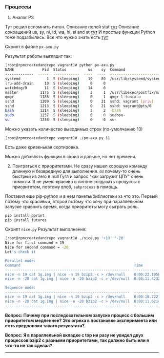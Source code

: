 ### Процессы

1. Аналог PS

Тут решил вспомнить питон.
Описание полей stat [тут][1]
Описание сокращений us, sy, ni, id, wa, hi, si and st [тут][2]
И простые функции Python тоже подзабылись. Все что нужно знать есть [тут][3]

Скрипт в файле `px-axu.py`

Результат работы выглядит так:
```bash
[root@rpmcreatedandrepo vagrant]# python px-axu.py
NAME             Pid  Status          us    sy  Command
-------------  -----  ------------  ----  ----  -------------------------------------------------------------------
systemd            1  S (sleeping)    19    89  /usr/lib/systemd/systemd--switched-root--system--deserialize22
lru-add-drain     10  S (sleeping)     0     0
watchdog/0        11  S (sleeping)    14     0
master          1175  S (sleeping)     3     1  /usr/libexec/postfix/master-w
qmgr            1186  S (sleeping)     0     1  qmgr-l-tunix-u
sshd            1209  S (sleeping)     0    21  sshd: vagrant [priv]
sshd            1213  S (sleeping)     0    21  sshd: vagrant@pts/0
bash            1214  S (sleeping)     3     2  -bash
sudo            1237  S (sleeping)     0     0  sudosu-
su              1238  S (sleeping)     0     0  su-
```

Можно указать количество выводимых строк (по-умолчанию 10)
```
[root@rpmcreatedandrepo vagrant]# ./px-axu.py 11
```
Есть даже кривенькая сортировка.

Можно добавлять функции в скрип и дальше, но нет времени.

2. Поиграться с приоритетами.
Не сразу нашел хорошую команду длинную и безвредную для выполнения. `dd` почему-то очень быстрый из zero в null
Гугл и запрос "как загрузит ЦПУ" очень помогли.
Я не умею красиво в питоне создавать процуссы с приоритетом, поэтому влоб, `subprocess` в помощь.

Поставил еще pip-python и в нем пакеты/библиотеки хз что это.
Первый потому что красивый, второй потому что хочу при параллельном запуске сравнить время, когда приоритеты могу сыграть роль.
```bash
pip install pprint
pip install futures
```

Скрипт `nice.py`
Результат выполнения:
```bash
[root@rpmcreatedandrepo vagrant]# ./nice.py '+19' '-20'
Nice for first command = 19
Nice for second command = -20
Let's check it

Parallel mode:
Command                                                    Time
---------------------------------------------------------  --------------
nice -n 19 cat 1g.img | nice -n 19 bzip2 -c > /dev/null    0:00:22.195895
nice -n -20 cat 1g.img | nice -n -20 bzip2 -c > /dev/null  0:00:11.423270

Sequence mode:
---------------------------------------------------------  --------------
nice -n 19 cat 1g.img | nice -n 19 bzip2 -c > /dev/null    0:00:10.722184
nice -n -20 cat 1g.img | nice -n -20 bzip2 -c > /dev/null  0:00:11.621411
---------------------------------------------------------  --------------
```

**Вопрос: Почему при последовательном запуске процесс с большим приоритетом медленнее?
Это огреха в постановке эксперимента или есть предпослки такого результата?**

**Вопрос: Я в параллельной вкладке с top ни разу не увидел двух процессов bzip2 с разными приоритетами, так должно быть или я что-то не так сделал?**

---

[1]: http://man7.org/linux/man-pages/man5/proc.5.html
[2]: https://unix.stackexchange.com/questions/18918/in-linux-top-command-what-are-us-sy-ni-id-wa-hi-si-and-st-for-cpu-usage
[3]: https://natenka.gitbooks.io/pyneng/content/
